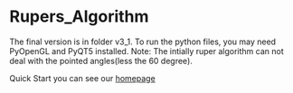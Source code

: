 Rupers_Algorithm
================
The final version is in folder v3_1.
To run the python files, you may need PyOpenGL and PyQT5 installed.
Note: The intially ruper algorithm can not deal with the pointed angles(less the 60 degree).

Quick Start you can see our [homepage](http://caow13.github.io/Rupers_Algorithm/)
